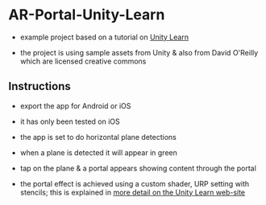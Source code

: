 # AR-Portal-Unity-Learn

- example project based on a tutorial on [Unity Learn](https://learn.unity.com/tutorial/instantiate-the-portal-on-a-plane)

- the project is using sample assets from Unity & also from David O'Reilly which are licensed creative commons

## Instructions 

- export the app for Android or iOS
- it has only been tested on iOS

- the app is set to do horizontal plane detections
- when a plane is detected it will appear in green
- tap on the plane & a portal appears showing content through the portal
- the portal effect is achieved using a custom shader, URP setting with stencils; this is explained in [more detail on the Unity Learn web-site](https://learn.unity.com/tutorial/limit-the-visibility-of-the-portal-world?uv=2021.3&pathwayId=63e3a4c1edbc2a344bfe21d8&missionId=63f77ca2edbc2a007912d446&projectId=637b7ca6edbc2a48fd44b353)
